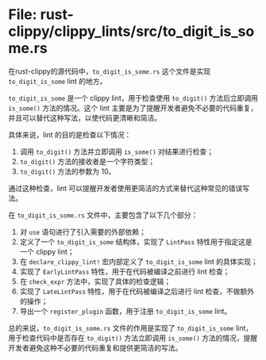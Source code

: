 # File: rust-clippy/clippy_lints/src/to_digit_is_some.rs

在rust-clippy的源代码中，`to_digit_is_some.rs` 这个文件是实现 `to_digit_is_some` lint 的地方。

`to_digit_is_some` 是一个 clippy lint，用于检查使用 `to_digit()` 方法后立即调用 `is_some()` 方法的情况。这个 lint 主要是为了提醒开发者避免不必要的代码重复，并且可以替代这种写法，以使代码更清晰和简洁。

具体来说，lint 的目的是检查以下情况：

1. 调用 `to_digit()` 方法并立即调用 `is_some()` 对结果进行检查；
2. `to_digit()` 方法的接收者是一个字符类型；
3. `to_digit()` 方法的参数为 10。

通过这种检查，lint 可以提醒开发者使用更简洁的方式来替代这种常见的错误写法。

在 `to_digit_is_some.rs` 文件中，主要包含了以下几个部分：

1. 对 `use` 语句进行了引入需要的外部依赖；
2. 定义了一个 `to_digit_is_some` 结构体，实现了 `LintPass` 特性用于指定这是一个 clippy lint；
3. 在 `declare_clippy_lint!` 宏内部定义了 `to_digit_is_some` lint 的具体实现；
4. 实现了 `EarlyLintPass` 特性，用于在代码被编译之前进行 lint 检查；
5. 在 `check_expr` 方法中，实现了具体的检查逻辑；
6. 实现了 `LateLintPass` 特性，用于在代码被编译之后进行 lint 检查，不做额外的操作；
7. 导出一个 `register_plugin` 函数，用于注册 `to_digit_is_some` lint。

总的来说，`to_digit_is_some.rs` 文件的作用是实现了 `to_digit_is_some` lint，用于检查代码中是否存在 `to_digit()` 方法立即调用 `is_some()` 方法的情况，提醒开发者避免这种不必要的代码重复和提供更简洁的写法。

